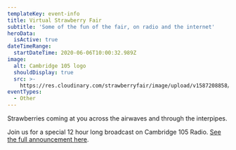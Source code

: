 ```yaml
---
templateKey: event-info
title: Virtual Strawberry Fair
subtitle: 'Some of the fun of the fair, on radio and the internet'
heroData:
  isActive: true
dateTimeRange:
  startDateTime: 2020-06-06T10:00:32.989Z
image:
  alt: Cambridge 105 logo
  shouldDisplay: true
  src: >-
    https://res.cloudinary.com/strawberryfair/image/upload/v1587208858/News/Radio105_y5fm3e.png
eventTypes:
  - Other
---
```

Strawberries coming at you across the airwaves and through the interpipes. 

Join us for a special 12 hour long broadcast on Cambridge 105 Radio. [See the full announcement here](/news/2020-04-18-virtual-strawberry-fair-broadcast/).
